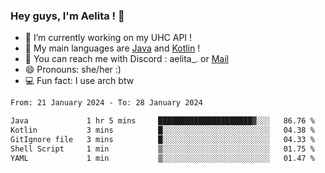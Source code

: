 ### Hey guys, I'm Aelita ! 👋

- 🔭 I’m currently working on my UHC API !
- 🌱 My main languages are [Java](https://www.oracle.com/java/) and [Kotlin](https://kotlinlang.org/) !
- 💬 You can reach me with Discord : aelita_. or [Mail](mailto:pro.shinobuu@gmail.com)
- 😄 Pronouns: she/her :) 
- 💻 Fun fact: I use arch btw

<!--START_SECTION:waka-->

```txt
From: 21 January 2024 - To: 28 January 2024

Java             1 hr 5 mins     █████████████████████▓░░░   86.76 %
Kotlin           3 mins          █░░░░░░░░░░░░░░░░░░░░░░░░   04.38 %
GitIgnore file   3 mins          █░░░░░░░░░░░░░░░░░░░░░░░░   04.33 %
Shell Script     1 min           ▒░░░░░░░░░░░░░░░░░░░░░░░░   01.75 %
YAML             1 min           ▒░░░░░░░░░░░░░░░░░░░░░░░░   01.47 %
```

<!--END_SECTION:waka-->
